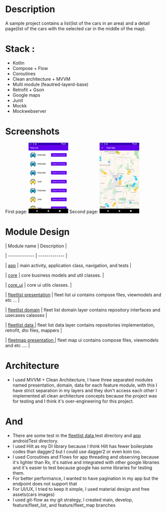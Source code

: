
#  Description

A sample project contains a list(list of the cars in an area) and a detail page(list of the cars with the selected car in the middle of the map).

#  Stack :
- Kotlin
- Compose + Flow
- Coroutines
- Clean architecture + MVVM
- Multi module (feautred-layerd-base)
- Retrofit + Gson
- Google maps
- Junit
- Mockk
- Mockwebserver

#  Screenshots
First page:
<img src="https://github.com/amrhsyn/fna/blob/master/screenshots/s1.png" width="25%">
Second page:
<img src="https://github.com/amrhsyn/fna/blob/master/screenshots/s2.png" width="25%">

#  Module Design

| Module name | Description |

| ------------- | ------------- |

| [app](/app/) | main activity, application class, navigation, and tests |

| [core](/core/)  | core business models and util classes. |

| [core_ui](/core_ui/)  | core ui utils classes. |

| [fleetlist presentation](/fleetlist/fleetlist_presentation/)  | fleet list ui contains compose files, viewmodels and etc ... |

| [fleetlist domain](/fleetlist/fleetlist_domain) | fleet list domain layer contains repository interfaces and usecases calasses |

| [fleetlist data ](/fleetlist/fleetlist_data/) | fleet list data layer contains repositories implementation, retrofit, dto files, mappers |

| [fleetmap presentation ](/fleetmap/presentation/)  | fleet map ui contains compose files, viewmodels and etc .... |

#  Architecture
- I used MVVM + Clean Architecture, I have three separated modules named presentation, domain, data for each feature module, with this I have strict separation in my layers and they don't access each other I implemented all clean architecture concepts because the project was for testing and I think it's over-engineering for this project.

#  And 
- There are some test in the [fleetlist data ](/fleetlist/fleetlist_data/) test directory and [app](/app/) androidTest directory.
- I used Hilt as my DI library because I think Hilt has fewer boilerplate codes than dagger2 but I could use dagger2 or even koin too.
- I used Coroutines and Flows for app threading and observing because it's lighter than Rx, it's native and integrated with other google libraries and it's easier to test because google has some libraries for testing them.
- For better performance, I wanted to have pagination in my app but the endpoint does not support that
- For UI/UX, I tried to keep it simple, I used material design and free assets(cars images) 
- I used git-flow as my git strategy, I created main, develop, feature/fleet_list, and feature/fleet_map branches
